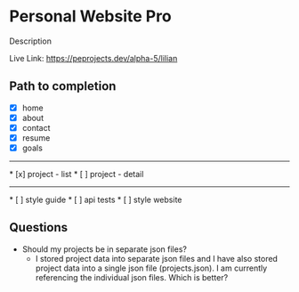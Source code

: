 # Personal Website Pro

Description 

Live Link: https://peprojects.dev/alpha-5/lilian


## Path to completion 

* [x] home
* [x] about 
* [x] contact
* [x] resume 
* [x] goals
<hr>
* [x] project - list
* [ ] project - detail
<hr>
* [ ] style guide 
* [ ] api tests 
* [ ] style website

## Questions 
* Should my projects be in separate json files? 
	* I stored project data into separate json files and I have also stored project data into a single json file (projects.json). I am currently referencing the individual json files. Which is better? 
